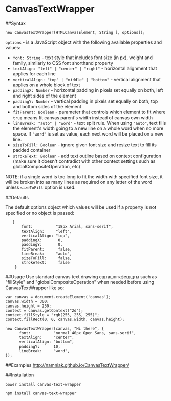 CanvasTextWrapper
=================

##Syntax
```
new CanvasTextWrapper(HTMLCanvasElement, String [, options]);
```

```options``` - is a JavaScript object with the following available properties and values:

- ```font: String``` - text style that includes font size (in px), weight and family, similarly to CSS font shorthand property
- ```textAlign: "left" | "center" | "right"``` - horizontal alignment that applies for each line
- ```verticalAlign: "top" | "middle" | "bottom"``` - vertical alignment that applies on a whole block of text
- ```paddingX: Number``` - horizontal padding in pixels set equally on both, left and right sides of the element
- ```paddingY: Number``` - vertical padding in pixels set equally on both, top and bottom sides of the element
- ```fitParent: Boolean``` - parameter that controls which element to fit where ```true``` means fit canvas parent's width instead of canvas own width
- ```lineBreak: "auto" | "word"``` - text split rule. When using ```"auto"```, text fills the element's width going to a new line on a whole word when no more space. If ```"word"``` is set as value, each next word will be placed on a new line.
- ```sizeToFill: Boolean``` - ignore given font size and resize text to fill its padded container
- ```strokeText: Boolean``` - add text outline based on context configuration (make sure it doesn't contradict with other context settings such as globalCompositeOperation, etc)

NOTE: if a single word is too long to fit the width with specified font size, it will be broken into as many lines as required on any letter of the word unless ```sizeToFill``` option is used.

##Defaults

The default options object which values will be used if a property is not specified or no object is passed:

``` 
   { 
       font:          "18px Arial, sans-serif",
       textAlign:     "left",
       verticalAlign: "top",
       paddingX:       0,
       paddingY:       0,
       fitParent:      false,
       lineBreak:     "auto",
       sizeToFill:     false,
       strokeText:     false
    } 
```

##Usage
Use standard canvas text drawing сщташпгкфешщты such as "fillStyle" and "globalCompositeOperation" when needed before using CanvasTextWrapper like so:
``` 
var canvas = document.createElement('canvas');
canvas.width = 300;
canvas.height = 250;
context = canvas.getContext("2d");
context.fillStyle = "rgb(255, 255, 255)";
context.fillRect(0, 0, canvas.width, canvas.height);

new CanvasTextWrapper(canvas, "Hi there", {
      font:          "normal 40px Open Sans, sans-serif",
      textAlign:     "center",
      verticalAlign: "bottom",
      paddingY:      10,
      lineBreak:     "word",
});
```

##Examples
http://namniak.github.io/CanvasTextWrapper/

##Installation

```
bower install canvas-text-wrapper

npm install canvas-text-wrapper
```
